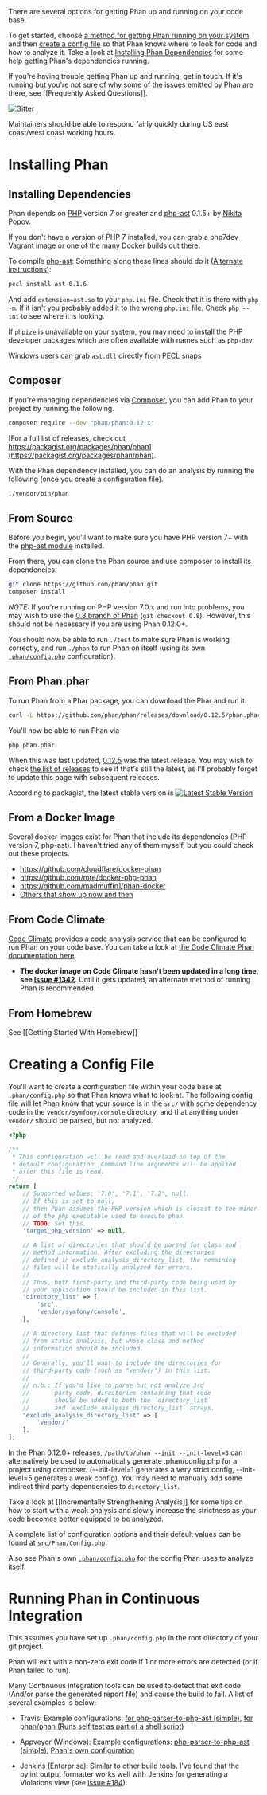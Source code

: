 There are several options for getting Phan up and running on your code base.

To get started, choose [a method for getting Phan running on your system](https://github.com/phan/phan/wiki/Getting-Started#installing-phan) and then [create a config file](https://github.com/phan/phan/wiki/Getting-Started#creating-a-config-file) so that Phan knows where to look for code and how to analyze it. Take a look at [Installing Phan Dependencies](https://github.com/phan/phan/wiki/Getting-Started#installing-phan-dependencies) for some help getting Phan's dependencies running.

If you're having trouble getting Phan up and running, get in touch. If it's running but you're not sure of why some of the issues emitted by Phan are there, see [[Frequently Asked Questions]].

[![Gitter](https://badges.gitter.im/phan/phan.svg)](https://gitter.im/phan/phan?utm_source=badge&utm_medium=badge&utm_campaign=pr-badge)

Maintainers should be able to respond fairly quickly during US east coast/west coast working hours.

# Installing Phan


## Installing Dependencies

Phan depends on [PHP](http://php.net/) version 7 or greater and [php-ast](https://github.com/nikic/php-ast) 0.1.5+ by [Nikita Popov](https://github.com/nikic).

If you don't have a version of PHP 7 installed, you can grab a php7dev Vagrant image or one of the many Docker builds out there.

To compile [php-ast](https://github.com/nikic/php-ast): Something along these lines should do it ([Alternate instructions](https://github.com/nikic/php-ast#installation)):

```sh
pecl install ast-0.1.6
```

And add `extension=ast.so` to your `php.ini` file. Check that it is there with `php -m`.
If it isn't you probably added it to the wrong `php.ini` file. Check `php --ini` to see
where it is looking.

If `phpize` is unavailable on your system, you may need to install the PHP developer
packages which are often available with names such as `php-dev`.

Windows users can grab `ast.dll` directly from [PECL snaps](http://windows.php.net/downloads/pecl/snaps/ast/)

## Composer

If you're managing dependencies via [Composer](https://getcomposer.org/), you can add Phan to your project by running the following.

```sh
composer require --dev "phan/phan:0.12.x"
```

[For a full list of releases, check out https://packagist.org/packages/phan/phan](https://packagist.org/packages/phan/phan).

With the Phan dependency installed, you can do an analysis by running the following (once you create a configuration file).

```sh
./vendor/bin/phan
```

## From Source

Before you begin, you'll want to make sure you have PHP version 7+ with the [php-ast module](https://github.com/nikic/php-ast) installed.

From there, you can clone the Phan source and use composer to install its dependencies.

```sh
git clone https://github.com/phan/phan.git
composer install
```

*NOTE:* If you're running on PHP version 7.0.x and run into problems, you may wish to use the [0.8 branch of Phan](https://github.com/phan/phan/tree/0.8) (`git checkout 0.8`). However, this should not be necessary if you are using Phan 0.12.0+.

You should now be able to run `./test` to make sure Phan is working correctly, and run `./phan` to run Phan on itself (using its own [`.phan/config.php`](https://github.com/phan/phan/blob/master/.phan/config.php) configuration).

## From Phan.phar

To run Phan from a Phar package, you can download the Phar and run it.

```sh
curl -L https://github.com/phan/phan/releases/download/0.12.5/phan.phar -o phan.phar;
```

You'll now be able to run Phan via

```sh
php phan.phar
```

When this was last updated, [0.12.5](https://github.com/phan/phan/releases/tag/0.12.5) was the latest release. You may wish to check [the list of releases](https://github.com/phan/phan/releases) to see if that's still the latest, as I'll probably forget to update this page with subsequent releases.

According to packagist, the latest stable version is [![Latest Stable Version](https://img.shields.io/packagist/v/phan/phan.svg)](https://packagist.org/packages/phan/phan)

## From a Docker Image

Several docker images exist for Phan that include its dependencies (PHP version 7, php-ast). I haven't tried any of them myself, but you could check out these projects.

* https://github.com/cloudflare/docker-phan
* https://github.com/mre/docker-php-phan
* https://github.com/madmuffin1/phan-docker
* [Others that show up now and then](https://www.google.com/webhp#q=phan%20docker)

## From Code Climate

[Code Climate](https://codeclimate.com/) provides a code analysis service that can be configured to run Phan on your code base. You can take a look at [the Code Climate Phan documentation here](https://docs.codeclimate.com/docs/phan).

- **The docker image on Code Climate hasn't been updated in a long time, see [Issue #1342](https://github.com/phan/phan/issues/1342)**. Until it gets updated, an alternate method of running Phan is recommended.

## From Homebrew

See [[Getting Started With Homebrew]]

# Creating a Config File

You'll want to create a configuration file within your code base at `.phan/config.php` so that Phan knows what to look at. The following config file will let Phan know that your source is in the `src/` with some dependency code in the `vendor/symfony/console` directory, and that anything under `vendor/` should be parsed, but not analyzed.

```php
<?php

/**
 * This configuration will be read and overlaid on top of the
 * default configuration. Command line arguments will be applied
 * after this file is read.
 */
return [
    // Supported values: '7.0', '7.1', '7.2', null.
    // If this is set to null,
    // then Phan assumes the PHP version which is closest to the minor version
    // of the php executable used to execute phan.
    // TODO: Set this.
    'target_php_version' => null,

    // A list of directories that should be parsed for class and
    // method information. After excluding the directories
    // defined in exclude_analysis_directory_list, the remaining
    // files will be statically analyzed for errors.
    //
    // Thus, both first-party and third-party code being used by
    // your application should be included in this list.
    'directory_list' => [
        'src',
        'vendor/symfony/console',
    ],

    // A directory list that defines files that will be excluded
    // from static analysis, but whose class and method
    // information should be included.
    //
    // Generally, you'll want to include the directories for
    // third-party code (such as "vendor/") in this list.
    //
    // n.b.: If you'd like to parse but not analyze 3rd
    //       party code, directories containing that code
    //       should be added to both the `directory_list`
    //       and `exclude_analysis_directory_list` arrays.
    "exclude_analysis_directory_list" => [
        'vendor/'
    ],
];
```

In the Phan 0.12.0+ releases, `/path/to/phan --init --init-level=3` can alternatively be used to automatically generate .phan/config.php for a project using composer. (--init-level=1 generates a very strict config, --init-level=5 generates a weak config). You may need to manually add some indirect third party dependencies to `directory_list`.

Take a look at [[Incrementally Strengthening Analysis]] for some tips on how to start with a weak analysis and slowly increase the strictness as your code becomes better equipped to be analyzed.

A complete list of configuration options and their default values can be found at [`src/Phan/Config.php`](https://github.com/phan/phan/blob/0.10.4/src/Phan/Config.php#L65).

Also see Phan's own [`.phan/config.php`](https://github.com/phan/phan/blob/master/.phan/config.php) for the config Phan uses to analyze itself.

# Running Phan in Continuous Integration

This assumes you have set up `.phan/config.php` in the root directory of your git project.

Phan will exit with a non-zero exit code if 1 or more errors are detected (or if Phan failed to run).

Many Continuous integration tools can be used to detect that exit code (And/or parse the generated report file) and cause the build to fail. A list of several examples is below:

- Travis: Example configurations: [for php-parser-to-php-ast (simple)](https://github.com/TysonAndre/php-parser-to-php-ast/blob/master/.travis.yml), [for phan/phan (Runs self test as part of a shell script)](https://github.com/phan/phan/blob/master/.travis.yml)

- Appveyor (Windows): Example configurations: [php-parser-to-php-ast (simple)](https://github.com/TysonAndre/php-parser-to-php-ast/blob/master/.travis.yml), [Phan's own configuration](https://github.com/phan/phan/blob/0.10.4/appveyor.yml#L85)

- Jenkins (Enterprise): Similar to other build tools. I've found that the pylint output formatter works well with Jenkins for generating a Violations view (see [issue #184](https://github.com/phan/phan/issues/184)).

